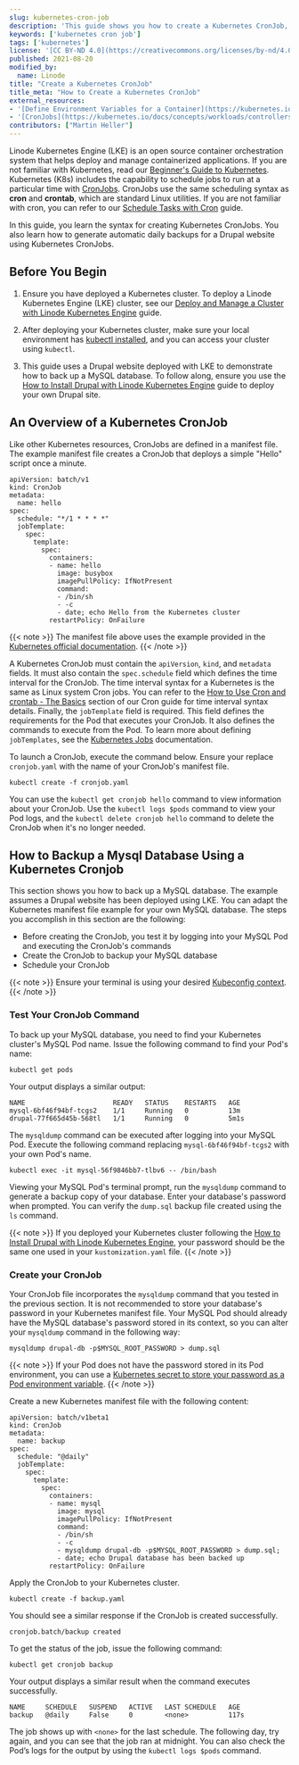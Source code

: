 ```yaml
---
slug: kubernetes-cron-job
description: 'This guide shows you how to create a Kubernetes CronJob, which you can use to automate and schedule various types of tasks on your Kubernetes clusters.'
keywords: ['kubernetes cron job']
tags: ['kubernetes']
license: '[CC BY-ND 4.0](https://creativecommons.org/licenses/by-nd/4.0)'
published: 2021-08-20
modified_by:
  name: Linode
title: "Create a Kubernetes CronJob"
title_meta: "How to Create a Kubernetes CronJob"
external_resources:
- '[Define Environment Variables for a Container](https://kubernetes.io/docs/tasks/inject-data-application/define-environment-variable-container/)'
- '[CronJobs](https://kubernetes.io/docs/concepts/workloads/controllers/cron-jobs/)'
contributors: ["Martin Heller"]
---
```


Linode Kubernetes Engine (LKE) is an open source container orchestration system that helps deploy and manage containerized applications. If you are not familiar with Kubernetes, read our [Beginner's Guide to Kubernetes](/docs/guides/beginners-guide-to-kubernetes-part-1-introduction/). Kubernetes (K8s) includes the capability to schedule jobs to run at a particular time with [CronJobs](https://kubernetes.io/docs/concepts/workloads/controllers/cron-jobs/). CronJobs use the same scheduling syntax as **cron** and **crontab**, which are standard Linux utilities. If you are not familiar with cron, you can refer to our [Schedule Tasks with Cron](/docs/guides/schedule-tasks-with-cron/) guide.

In this guide, you learn the syntax for creating Kubernetes CronJobs. You also learn how to generate automatic daily backups for a Drupal website using Kubernetes CronJobs.

## Before You Begin

1. Ensure you have deployed a Kubernetes cluster. To deploy a Linode Kubernetes Engine (LKE) cluster, see our [Deploy and Manage a Cluster with Linode Kubernetes Engine](/docs/products/compute/kubernetes/) guide.

1. After deploying your Kubernetes cluster, make sure your local environment has [kubectl installed](/docs/products/compute/kubernetes/guides/kubectl/), and you can access your cluster using `kubectl`.

1. This guide uses a Drupal website deployed with LKE to demonstrate how to back up a MySQL database. To follow along, ensure you use the [How to Install Drupal with Linode Kubernetes Engine](/docs/guides/how-to-install-drupal-with-linode-kubernetes-engine/) guide to deploy your own Drupal site.

## An Overview of a Kubernetes CronJob

Like other Kubernetes resources, CronJobs are defined in a manifest file. The example manifest file creates a CronJob that deploys a simple "Hello" script once a minute.

```file {title="cronjob.yaml" lang=yaml}
apiVersion: batch/v1
kind: CronJob
metadata:
  name: hello
spec:
  schedule: "*/1 * * * *"
  jobTemplate:
    spec:
      template:
        spec:
          containers:
          - name: hello
            image: busybox
            imagePullPolicy: IfNotPresent
            command:
            - /bin/sh
            - -c
            - date; echo Hello from the Kubernetes cluster
          restartPolicy: OnFailure
```

{{< note >}}
The manifest file above uses the example provided in the [Kubernetes official documentation](https://kubernetes.io/docs/concepts/workloads/controllers/cron-jobs/#example).
{{< /note >}}

A Kubernetes CronJob must contain the `apiVersion`, `kind`, and `metadata` fields. It must also contain the `spec.schedule` field which defines the time interval for the CronJob. The time interval syntax for a Kubernetes is the same as Linux system Cron jobs. You can refer to the [How to Use Cron and crontab - The Basics](/docs/guides/schedule-tasks-with-cron/#how-to-use-cron-and-crontab---the-basics) section of our Cron guide for time interval syntax details. Finally, the `jobTemplate` field is required. This field defines the requirements for the Pod that executes your CronJob. It also defines the commands to execute from the Pod. To learn more about defining `jobTemplates`, see the [Kubernetes Jobs](https://kubernetes.io/docs/concepts/workloads/controllers/job/) documentation.

To launch a CronJob, execute the command below. Ensure your replace `cronjob.yaml` with the name of your CronJob's manifest file.

```command
kubectl create -f cronjob.yaml
```

You can use the `kubectl get cronjob hello` command to view information about your CronJob. Use the `kubectl logs $pods` command to view your Pod logs, and the `kubectl delete cronjob hello` command to delete the CronJob when it's no longer needed.

## How to Backup a Mysql Database Using a Kubernetes Cronjob

This section shows you how to back up a MySQL database. The example assumes a Drupal website has been deployed using LKE. You can adapt the Kubernetes manifest file example for your own MySQL database. The steps you accomplish in this section are the following:

- Before creating the CronJob, you test it by logging into your MySQL Pod and executing the CronJob's commands
- Create the CronJob to backup your MySQL database
- Schedule your CronJob

{{< note >}}
Ensure your terminal is using your desired [Kubeconfig context](/docs/products/compute/kubernetes/guides/kubectl/#persist-the-kubeconfig-context).
{{< /note >}}

### Test Your CronJob Command

To back up your MySQL database, you need to find your Kubernetes cluster's MySQL Pod name. Issue the following command to find your Pod's name:

```command
kubectl get pods
```

Your output displays a similar output:

```output
NAME                      READY   STATUS    RESTARTS   AGE
mysql-6bf46f94bf-tcgs2    1/1     Running   0          13m
drupal-77f665d45b-568tl   1/1     Running   0          5m1s
```

The `mysqldump` command can be executed after logging into your MySQL Pod. Execute the following command replacing `mysql-6bf46f94bf-tcgs2` with your own Pod's name.

```command
kubectl exec -it mysql-56f9846bb7-tlbv6 -- /bin/bash
```

Viewing your MySQL Pod's terminal prompt, run the `mysqldump` command to generate a backup copy of your database. Enter your database's password when prompted. You can verify the `dump.sql` backup file created using the `ls` command.

{{< note >}}
If you deployed your Kubernetes cluster following the [How to Install Drupal with Linode Kubernetes Engine](/docs/guides/how-to-install-drupal-with-linode-kubernetes-engine/), your password should be the same one used in your `kustomization.yaml` file.
{{< /note >}}

### Create your CronJob

Your CronJob file incorporates the `mysqldump` command that you tested in the previous section. It is not recommended to store your database's password in your Kubernetes manifest file. Your MySQL Pod should already have the MySQL database's password stored in its context, so you can alter your `mysqldump` command in the following way:

```command
mysqldump drupal-db -p$MYSQL_ROOT_PASSWORD > dump.sql
```

{{< note >}}
If your Pod does not have the password stored in its Pod environment, you can use a [Kubernetes secret to store your password as a Pod environment variable](https://kubernetes.io/docs/tasks/inject-data-application/define-environment-variable-container/).
{{< /note >}}

Create a new Kubernetes manifest file with the following content:

```file {title="backup.yaml" lang=yaml}
apiVersion: batch/v1beta1
kind: CronJob
metadata:
  name: backup
spec:
  schedule: "@daily"
  jobTemplate:
    spec:
      template:
        spec:
          containers:
          - name: mysql
            image: mysql
            imagePullPolicy: IfNotPresent
            command:
            - /bin/sh
            - -c
            - mysqldump drupal-db -p$MYSQL_ROOT_PASSWORD > dump.sql;
            - date; echo Drupal database has been backed up
          restartPolicy: OnFailure
```

Apply the CronJob to your Kubernetes cluster.

```command
kubectl create -f backup.yaml
```

You should see a similar response if the CronJob is created successfully.

```output
cronjob.batch/backup created
```

To get the status of the job, issue the following command:

```command
kubectl get cronjob backup
```

Your output displays a similar result when the command executes successfully.

```output
NAME     SCHEDULE   SUSPEND   ACTIVE   LAST SCHEDULE   AGE
backup   @daily     False     0        <none>          117s
```

The job shows up with `<none>` for the last schedule. The following day, try again, and you can see that the job ran at midnight. You can also check the Pod’s logs for the output by using the `kubectl logs $pods` command.